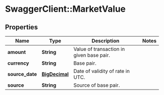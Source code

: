 # SwaggerClient::MarketValue

## Properties
Name | Type | Description | Notes
------------ | ------------- | ------------- | -------------
**amount** | **String** | Value of transaction in given base pair. | 
**currency** | **String** | Base pair. | 
**source_date** | [**BigDecimal**](BigDecimal.md) | Date of validity of rate in UTC. | 
**source** | **String** | Source of base pair. | 

